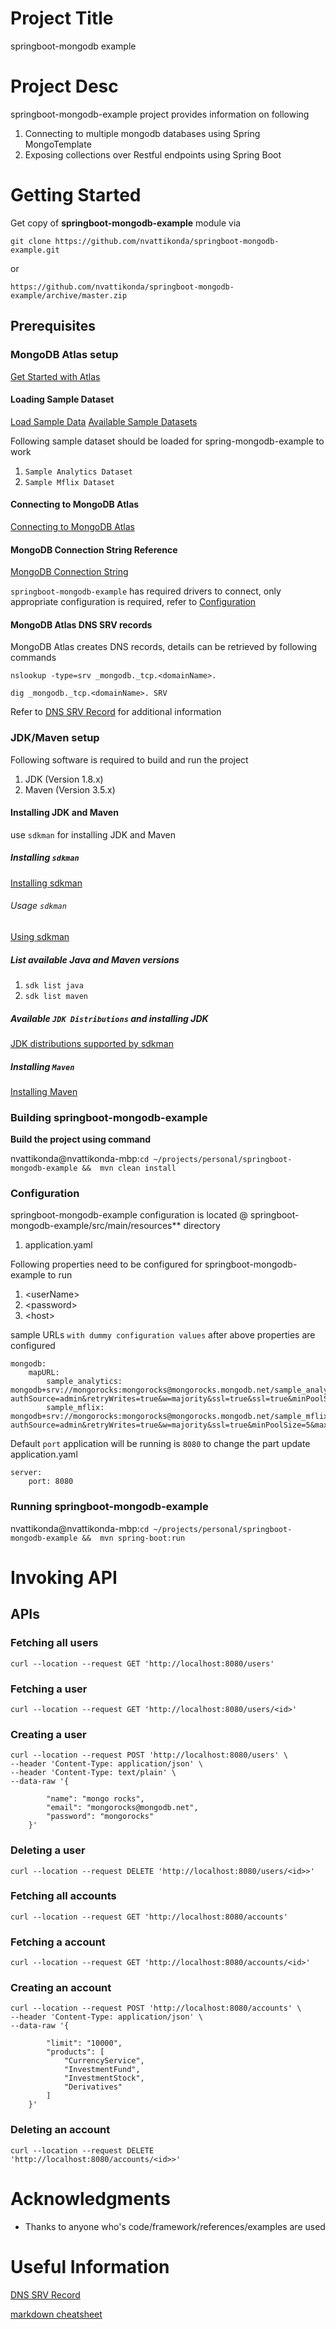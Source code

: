 # Project Title
springboot-mongodb example

# Project Desc
springboot-mongodb-example project provides information on following

1. Connecting to multiple mongodb databases using Spring MongoTemplate
2. Exposing collections over Restful endpoints using Spring Boot

# Getting Started
Get copy of **springboot-mongodb-example** module via

`git clone https://github.com/nvattikonda/springboot-mongodb-example.git`

or

`https://github.com/nvattikonda/springboot-mongodb-example/archive/master.zip`
## Prerequisites

### MongoDB Atlas setup
[Get Started with Atlas](https://docs.atlas.mongodb.com/getting-started/)
#### Loading Sample Dataset
[Load Sample Data](https://docs.atlas.mongodb.com/sample-data/)
[Available Sample Datasets](https://docs.atlas.mongodb.com/sample-data/available-sample-datasets/)

Following sample dataset should be loaded for spring-mongodb-example to work
1. `Sample Analytics Dataset`
2. `Sample Mflix Dataset`

#### Connecting to MongoDB Atlas
[Connecting to MongoDB Atlas](https://intercom.help/mongodb-atlas/en/articles/3212463-connecting-to-an-atlas-cluster)

#### MongoDB Connection String Reference
[MongoDB Connection String](https://docs.mongodb.com/manual/reference/connection-string/)

`springboot-mongodb-example` has required drivers to connect, only appropriate
configuration is required, refer to [Configuration](#configuration)

#### MongoDB Atlas DNS SRV records
MongoDB Atlas creates DNS records, details can be retrieved by following commands

`nslookup -type=srv _mongodb._tcp.<domainName>.`

`dig _mongodb._tcp.<domainName>. SRV`

Refer to [DNS SRV Record](#useful-information) for additional information

### JDK/Maven setup

Following software is required to build and run the project
1. JDK (Version 1.8.x)
2. Maven (Version 3.5.x)

#### Installing JDK and Maven
use `sdkman` for installing JDK and Maven
##### Installing `sdkman`
[Installing sdkman](https://sdkman.io/install)

###### Usage `sdkman`
[Using sdkman](https://sdkman.io/usage)

##### List available Java and Maven versions
1. `sdk list java`
2. `sdk list maven`

##### Available `JDK Distributions` and installing JDK
[JDK distributions supported by sdkman](https://sdkman.io/jdks)

##### Installing `Maven`
[Installing Maven](https://sdkman.io/sdks#maven)

### Building springboot-mongodb-example
**Build the project using command**

nvattikonda@nvattikonda-mbp:`cd ~/projects/personal/springboot-mongodb-example &&  mvn clean install`

### Configuration
springboot-mongodb-example configuration is located @ springboot-mongodb-example/src/main/resources** directory
1. application.yaml

Following properties need to be configured for springboot-mongodb-example to run
1. \<userName\>
2. \<password\>
3. \<host\>

sample URLs `with dummy configuration values` after above properties are configured
```
mongodb:
    mapURL:
        sample_analytics: mongodb+srv://mongorocks:mongorocks@mongorocks.mongodb.net/sample_analytics?authSource=admin&retryWrites=true&w=majority&ssl=true&ssl=true&minPoolSize=5&maxPoolSize=100&maxIdleTimeMS=900000&connectTimeoutMS=5000&socketTimeoutMS=15000&waitQueueMultiple=1&waitQueueTimeoutMS=2000&readpreference=secondaryPreferred&appName=mongorocks
        sample_mflix: mongodb+srv://mongorocks:mongorocks@mongorocks.mongodb.net/sample_mflix?authSource=admin&retryWrites=true&w=majority&ssl=true&minPoolSize=5&maxPoolSize=100&maxIdleTimeMS=900000&connectTimeoutMS=5000&socketTimeoutMS=15000&waitQueueMultiple=1&waitQueueTimeoutMS=2000&readpreference=secondaryPreferred&appName=mongorocks
```

Default `port` application will be running is `8080` to change the part update application.yaml
```
server:
    port: 8080
```


### Running springboot-mongodb-example
nvattikonda@nvattikonda-mbp:`cd ~/projects/personal/springboot-mongodb-example &&  mvn spring-boot:run`

# Invoking API

## APIs

### Fetching all users
```curl --location --request GET 'http://localhost:8080/users'```

### Fetching a user
```curl --location --request GET 'http://localhost:8080/users/<id>'```

### Creating a user
```
curl --location --request POST 'http://localhost:8080/users' \
--header 'Content-Type: application/json' \
--header 'Content-Type: text/plain' \
--data-raw '{
        
        "name": "mongo rocks",
        "email": "mongorocks@mongodb.net",
        "password": "mongorocks"
    }'
 ```
### Deleting a user
```curl --location --request DELETE 'http://localhost:8080/users/<id>>'```

### Fetching all accounts
```curl --location --request GET 'http://localhost:8080/accounts'```

### Fetching a account
```curl --location --request GET 'http://localhost:8080/accounts/<id>'```

### Creating an account
```
curl --location --request POST 'http://localhost:8080/accounts' \
--header 'Content-Type: application/json' \
--data-raw '{
      
        "limit": "10000",
        "products": [
            "CurrencyService",
            "InvestmentFund",
            "InvestmentStock",
            "Derivatives"
        ]
    }'
```
### Deleting an account
```curl --location --request DELETE 'http://localhost:8080/accounts/<id>>'```

# Acknowledgments
* Thanks to anyone who's code/framework/references/examples are used

# Useful Information
[DNS SRV Record](https://en.wikipedia.org/wiki/SRV_record)

[markdown cheatsheet](https://github.com/adam-p/markdown-here/wiki/Markdown-Cheatsheet)
